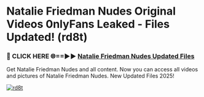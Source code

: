 # Natalie Friedman Nudes Original Videos 0nlyFans Leaked - Files Updated! (rd8t)

<h3>🔴 CLICK HERE 🌐==►► <a href="https://tinyurl.com/y5r63du9" rel="nofollow">Natalie Friedman Nudes Updated Files</a></h3>

Get Natalie Friedman Nudes and all content. Now you can access all videos and pictures of Natalie Friedman Nudes. New Updated Files 2025!

[![rd8t](https://i.imgur.com/UVo9nyh.gif)](https://tinyurl.com/y5r63du9)